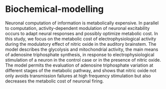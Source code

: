 # Biochemical-modelling
Neuronal computation of information is metabolically expensive. In parallel to computation, activity-dependent modulation of neuronal excitability occurs to adapt neural responses and possibly optimize metabolic cost. In this study, we focus on the metabolic cost of electrophysiological activity during the modulatory effect of nitric oxide in the auditory brainstem. The model describes the glycolysis and mitochondrial activity, the main means of adenosine triphosphate synthesis, in response to electrophysiological stimulation of a neuron in the control case or in the presence of nitric oxide. The model permits the evaluation of adenosine triphosphate variation at different stages of the metabolic pathway, and shows that nitric oxide not only avoids transmission failures at high frequency stimulation but also decreases the metabolic cost of neuronal firing.
